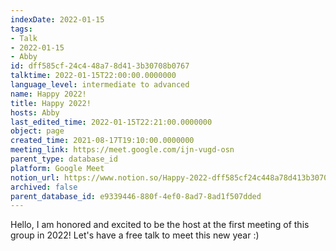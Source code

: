 ```yaml
---
indexDate: 2022-01-15
tags:
- Talk
- 2022-01-15
- Abby
id: dff585cf-24c4-48a7-8d41-3b30708b0767
talktime: 2022-01-15T22:00:00.0000000
language_level: intermediate to advanced
name: Happy 2022!
title: Happy 2022!
hosts: Abby
last_edited_time: 2022-01-15T22:21:00.0000000
object: page
created_time: 2021-08-17T19:10:00.0000000
meeting_link: https://meet.google.com/ijn-vugd-osn
parent_type: database_id
platform: Google Meet
notion_url: https://www.notion.so/Happy-2022-dff585cf24c448a78d413b30708b0767
archived: false
parent_database_id: e9339446-880f-4ef0-8ad7-8ad1f507dded
---
```


Hello, I am honored and excited to be the host at the first meeting of this group in 2022! Let's have a free talk to meet this new year :)





